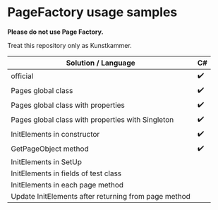 # PageFactory usage samples

**Please do not use Page Factory.**

Treat this repository only as Kunstkammer.



| Solution / Language                                  | C#                 |
| ---------------------------------------------------- | ------------------ |
| official                                             | :heavy_check_mark: |
| Pages global class                                   | :heavy_check_mark: |
| Pages global class with properties                   | :heavy_check_mark: |
| Pages global class with properties with Singleton    | :heavy_check_mark: |
| InitElements in constructor                          | :heavy_check_mark: |
| GetPageObject method                                 | :heavy_check_mark: |
| InitElements in SetUp                                |                    |
| InitElements in fields of test class                 |                    |
| InitElements in each page method                     |                    |
| Update InitElements after returning from page method |                    |

